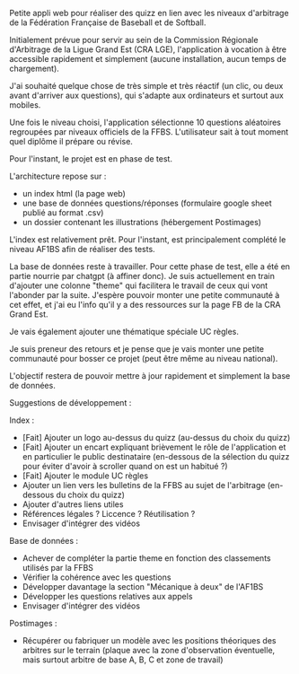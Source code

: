 Petite appli web pour réaliser des quizz en lien avec les niveaux d'arbitrage de la Fédération Française de Baseball et de Softball.

Initialement prévue pour servir au sein de la Commission Régionale d'Arbitrage de la Ligue Grand Est (CRA LGE), l'application à vocation à être accessible rapidement et simplement (aucune installation, aucun temps de chargement).

J'ai souhaité quelque chose de très simple et très réactif (un clic, ou deux avant d'arriver aux questions), qui s'adapte aux ordinateurs et surtout aux mobiles.

Une fois le niveau choisi, l'application sélectionne 10 questions aléatoires regroupées par niveaux officiels de la FFBS. L'utilisateur sait à tout moment quel diplôme il prépare ou révise.

Pour l'instant, le projet est en phase de test.

L'architecture repose sur :
- un index html (la page web)
- une base de données questions/réponses (formulaire google sheet publié au format .csv)
- un dossier contenant les illustrations (hébergement Postimages)

L'index est relativement prêt. Pour l'instant, est principalement complété le niveau AF1BS afin de réaliser des tests.

La base de données reste à travailler. Pour cette phase de test, elle a été en partie nourrie par chatgpt (à affiner donc). Je suis actuellement en train d'ajouter une colonne "theme" qui facilitera le travail de ceux qui vont l'abonder par la suite.
J'espère pouvoir monter une petite communauté à cet effet, et j'ai eu l'info qu'il y a des ressources sur la page FB de la CRA Grand Est.

Je vais également ajouter une thématique spéciale UC règles.

Je suis preneur des retours et je pense que je vais monter une petite communauté pour bosser ce projet (peut être même au niveau national).

L'objectif restera de pouvoir mettre à jour rapidement et simplement la base de données.

Suggestions de développement :

  Index :
  - [Fait] Ajouter un logo au-dessus du quizz (au-dessus du choix du quizz)
  - [Fait] Ajouter un encart expliquant brièvement le rôle de l'application et en particulier le public destinataire (en-dessous de la sélection du quizz pour éviter d'avoir à scroller quand on est un habitué ?)
  - [Fait] Ajouter le module UC règles
  - Ajouter un lien vers les bulletins de la FFBS au sujet de l'arbitrage (en-dessous du choix du quizz)
  - Ajouter d'autres liens utiles
  - Références légales ? Liccence ? Réutilisation ?
  - Envisager d'intégrer des vidéos
    
  Base de données :
  - Achever de compléter la partie theme en fonction des classements utilisés par la FFBS
  - Vérifier la cohérence avec les questions
  - Développer davantage la section "Mécanique à deux" de l'AF1BS
  - Développer les questions relatives aux appels
  - Envisager d'intégrer des vidéos

  Postimages :
  - Récupérer ou fabriquer un modèle avec les positions théoriques des arbitres sur le terrain (plaque avec la zone d'observation éventuelle, mais surtout arbitre de base A, B, C et zone de travail)
